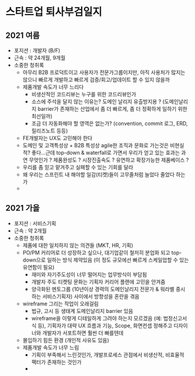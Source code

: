 # 스타트업 퇴사부검일지

## 2021 여름

  - 포지션 : 개발자 (B/F)
  - 근속 : 약 24개월, 9개월
  - 소중한 청취록
    - 아무리 B2B 프로덕트이고 사용자가 전문가그룹이지만, 아직 사용처가 많지는 않으니 빠르게 개발하고 빠르게 검증/회고/업데이트 할 수 있지 않을까
    - 제품개발 속도가 너무 느리다
      - 비생산적인 코드리뷰는 누구를 위한 코드리뷰인가 
      - 소스에 주석을 달지 않는 이유는? 도메인 날리지 유츨방지용 ? (도메인날리지 barrier가 존재하는 산업에서 좀 더 빠르게, 좀 더 정확하게 일하기 위한 최선일까)
      - 조금 더 자동화해야 할 영역은 없는가? (convention, commit 로그, ERD, 릴리즈노트 등등)
    - FE개발자는 UX도 고민해야 한다
    - 도메인 및 고객특성상 + B2B 특성상 agile한 조직과 문화로 가는것은 비현실적? 좋다...근데 top-down & waterfall로 가면서 우리가 얻고 있는 효과는 과연 무엇인가 ? 제품완성도 ? 시장진출속도 ? 유연하고 확장가능한 제품베이스 ? 
    - 우리를 좀 믿고 맡겨주고 실패할 수 있는 기회를 달라
    - 왜 우리는 스프린트 내 해야할 일감(티켓)들이 고무줄처럼 늘었다 줄었다 하는가 
    - 


## 2021 가을

  - 포지션 : 서비스기획
  - 근속 : 약 2개월
  - 소중한 청취록
    - 제품에 대한 일치하지 않는 의견들 (MKT, HR, 기획)
    - PO/PM 커리어로 더 성장하고 싶으나, 대기업같이 철저히 분업화 되고 top-down으로 일하는 방식 제약있음 (이 정도 규모에선 빠르게 스케일업할 수 있는 유연함이 필요)
      - 재미와 자기주도성이 너무 떨어지는 업무방식이 부담됨
      - 개발자 주도 티켓팅 문화는 기획자 커리어 플랜에 고민을 안겨줌
      - 양극화된 멘토그룹 (10년이상 경력의 도메인날리지 전문가 & 워라벨 중시하는 서비스기획자) 사이에서 방향성을 혼란을 겪음
    - wireframe 그리는 작업이 오래걸림
      - 법규, 고시 등 생태계 도메인날리지 barrier 있음
      - wireframe을 이렇게 디테일하게 그려야 하는지 모르겠음 (예: 법정신고서식 등), 기획자가 대략 UX 흐름과 기능, Scope, 화면컨셉 정해주고 디자이너와 개발자가 서포트하면 훨씬 더 빠를텐데
    - 몰입하기 힘든 환경 (개인적 사유도 있음)
    - 제품개발 속도가 너무 느림
      - 기획이 부족해서 느린것인가, 개발프로세스 관점에서 비생산적, 비효율적 팩터가 존재하는 것인가
      - 
